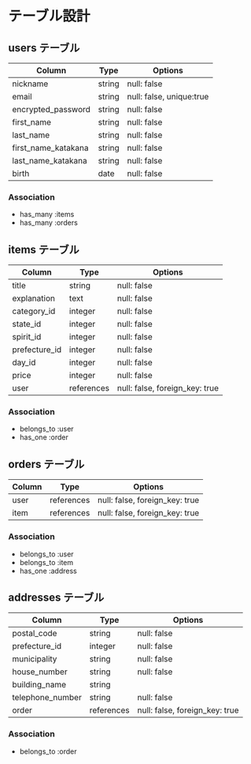 # テーブル設計

## users テーブル

| Column               | Type     | Options                  |
| -------------------- | -------- | ------------------------ |
| nickname             | string   | null: false              |
| email                | string   | null: false, unique:true |
| encrypted_password   | string   | null: false              |
| first_name           | string   | null: false              |
| last_name            | string   | null: false              |
| first_name_katakana  | string   | null: false              |
| last_name_katakana   | string   | null: false              |
| birth                | date     | null: false              |

### Association

- has_many :items
- has_many :orders


## items テーブル

| Column         | Type       | Options                        |
| -------------- | ---------- | ------------------------------ |
| title          | string     | null: false                    |
| explanation    | text       | null: false                    |
| category_id    | integer    | null: false                    |
| state_id       | integer    | null: false                    |
| spirit_id      | integer    | null: false                    |
| prefecture_id  | integer    | null: false                    |
| day_id         | integer    | null: false                    |
| price          | integer    | null: false                    |
| user           | references | null: false, foreign_key: true |

### Association

- belongs_to :user
- has_one :order


## orders テーブル

| Column           | Type       | Options                        |
| ---------------- | -----------| ------------------------------ |
| user             | references | null: false, foreign_key: true |
| item             | references | null: false, foreign_key: true |

### Association

- belongs_to :user
- belongs_to :item
- has_one :address


## addresses テーブル

| Column           | Type       | Options                        |
| ---------------- | -----------| ------------------------------ |
| postal_code      | string     | null: false                    |
| prefecture_id    | integer    | null: false                    |
| municipality     | string     | null: false                    |
| house_number     | string     | null: false                    |
| building_name    | string     |                                |
| telephone_number | string     | null: false                    |
| order            | references | null: false, foreign_key: true |

### Association

- belongs_to :order
